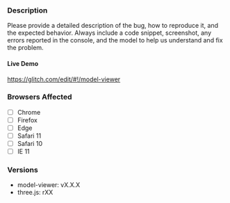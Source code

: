 <!-- Instructions For Filing a Bug: https://github.com/GoogleWebComponents/model-viewer/blob/master/CONTRIBUTING.md#filing-bugs -->
### Description

Please provide a detailed description of the bug, how to reproduce it, and the
expected behavior.  Always include a code snippet, screenshot, any errors
reported in the console, and the model to help us understand and fix the
problem.

#### Live Demo
<!-- glitch.me starting point (remix and edit -- must be logged in to persist!) -->
https://glitch.com/edit/#!/model-viewer
<!-- ...or provide your own repro URL -->

### Browsers Affected
<!-- Check all that apply and please include the version tested -->
- [ ] Chrome
- [ ] Firefox
- [ ] Edge
- [ ] Safari 11
- [ ] Safari 10
- [ ] IE 11

### Versions
<!--
Include the version of `<model-viewer>`, three.js, along with any polyfills that you're
using. The output of `npm ls` may be helpful (if you're using npm).
-->
- model-viewer: vX.X.X
- three.js: rXX

